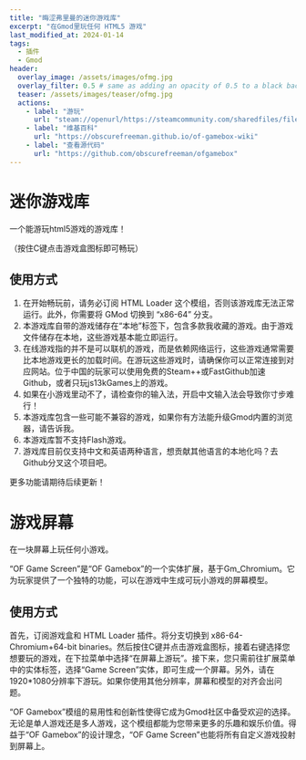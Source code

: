 ```yaml
---
title: "晦涩弗里曼的迷你游戏库"
excerpt: "在Gmod里玩任何 HTML5 游戏"
last_modified_at: 2024-01-14
tags:
  - 插件
  - Gmod
header:
  overlay_image: /assets/images/ofmg.jpg
  overlay_filter: 0.5 # same as adding an opacity of 0.5 to a black background
  teaser: /assets/images/teaser/ofmg.jpg
  actions:
    - label: "游玩"
      url: "steam://openurl/https://steamcommunity.com/sharedfiles/filedetails/?id=3139202986"
    - label: "维基百科"
      url: "https://obscurefreeman.github.io/of-gamebox-wiki"
    - label: "查看源代码"
      url: "https://github.com/obscurefreeman/ofgamebox"
---
```


# 迷你游戏库

一个能游玩html5游戏的游戏库！

（按住C键点击游戏盒图标即可畅玩）

## 使用方式

1. 在开始畅玩前，请务必订阅 HTML Loader 这个模组，否则该游戏库无法正常运行。此外，你需要将 GMod 切换到 “x86-64” 分支。
2. 本游戏库自带的游戏储存在“本地”标签下，包含多款我收藏的游戏。由于游戏文件储存在本地，这些游戏基本能立即运行。
3. 在线游戏指的并不是可以联机的游戏，而是依赖网络运行，这些游戏通常需要比本地游戏更长的加载时间。在游玩这些游戏时，请确保你可以正常连接到对应网站。位于中国的玩家可以使用免费的Steam++或FastGithub加速Github，或者只玩js13kGames上的游戏。
4. 如果在小游戏里动不了，请检查你的输入法，开启中文输入法会导致你寸步难行！
5. 本游戏库包含一些可能不兼容的游戏，如果你有方法能升级Gmod内置的浏览器，请告诉我。
6. 本游戏库暂不支持Flash游戏。
7. 游戏库目前仅支持中文和英语两种语言，想贡献其他语言的本地化吗？去Github分叉这个项目吧。

更多功能请期待后续更新！

# 游戏屏幕

在一块屏幕上玩任何小游戏。

“OF Game Screen”是“OF Gamebox”的一个实体扩展，基于Gm_Chromium。它为玩家提供了一个独特的功能，可以在游戏中生成可玩小游戏的屏幕模型。

## 使用方式

首先，订阅游戏盒和 HTML Loader 插件。将分支切换到 x86-64-Chromium+64-bit binaries。然后按住C键并点击游戏盒图标，接着右键选择您想要玩的游戏，在下拉菜单中选择“在屏幕上游玩”。接下来，您只需前往扩展菜单中的实体标签，选择“Game Screen”实体，即可生成一个屏幕。另外，请在1920*1080分辨率下游玩。如果你使用其他分辨率，屏幕和模型的对齐会出问题。

“OF Gamebox”模组的易用性和创新性使得它成为Gmod社区中备受欢迎的选择。无论是单人游戏还是多人游戏，这个模组都能为您带来更多的乐趣和娱乐价值。得益于“OF Gamebox”的设计理念，“OF Game Screen”也能将所有自定义游戏投射到屏幕上。
